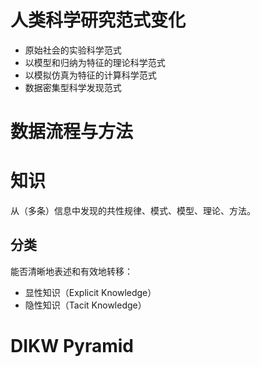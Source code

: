 # 人类科学研究范式变化
- 原始社会的实验科学范式
- 以模型和归纳为特征的理论科学范式
- 以模拟仿真为特征的计算科学范式
- 数据密集型科学发现范式
# 数据流程与方法

# 知识
从（多条）信息中发现的共性规律、模式、模型、理论、方法。
## 分类
能否清晰地表述和有效地转移：
- 显性知识（Explicit Knowledge）
- 隐性知识（Tacit Knowledge）
# DIKW Pyramid
